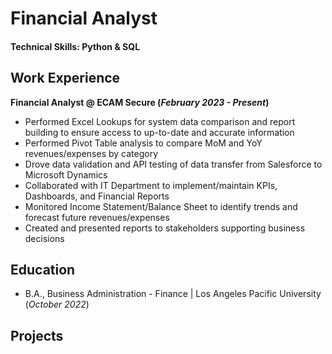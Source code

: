 # Financial Analyst

#### Technical Skills: Python & SQL							       		


## Work Experience
**Financial Analyst @ ECAM Secure (_February 2023 - Present_)**
- Performed Excel Lookups for system data comparison and report building to ensure access to up-to-date and accurate information  
- Performed Pivot Table analysis to compare MoM and YoY revenues/expenses by category  
- Drove data validation and API testing of data transfer from Salesforce to Microsoft Dynamics  
- Collaborated with IT Department to implement/maintain KPIs, Dashboards, and Financial Reports  
- Monitored Income Statement/Balance Sheet to identify trends and forecast future revenues/expenses  
- Created and presented reports to stakeholders supporting business decisions 


## Education
- B.A., Business Administration -  Finance | Los Angeles Pacific University (_October 2022_)				

## Projects





